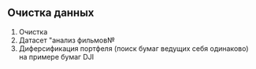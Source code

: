 ## Очистка данных

1. Очистка
2. Датасет "анализ фильмов№
3. Диферсификация портфеля (поиск бумаг ведущих себя одинаково) на примере бумаг DJI

